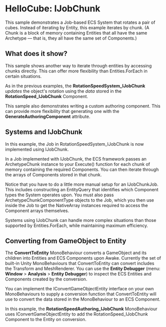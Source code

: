 # HelloCube: IJobChunk

This sample demonstrates a Job-based ECS System that rotates a pair of cubes. Instead of iterating by Entity, this example iterates by chunk. (A Chunk is a block of memory containing Entities that all have the same Archetype — that is, they all have the same set of Components.)

## What does it show?

This sample shows another way to iterate through entities by accessing chunks directly.  This can offer more flexibility than Entities.ForEach in certain situations.

As in the previous examples, the **RotationSpeedSystem_IJobChunk** *updates* the object's rotation using the *data* stored in the **RotationSpeed_IJobChunk** Component.

This sample also demonstrates writing a custom authoring component.  This can provide more flexibility that generating one with the **GenerateAuthoringComponent** attribute.

## Systems and IJobChunk

In this example, the Job in RotationSpeedSystem_IJobChunk is now implemented using IJobChunk.

In a Job implemented with IJobChunk, the ECS framework passes an ArchetypeChunk instance to your Execute() function for each chunk of memory containing the required Components. You can then iterate through the arrays of Components stored in that chunk.

Notice that you have to do a little more manual setup for an IJobChunkJob. This includes constructing an EntityQuery that identifies which Component types the System operates upon. You must also pass ArchetypeChunkComponentType objects to the Job, which you then use inside the Job to get the NativeArray instances required to access the Component arrays themselves.

Systems using IJobChunk can handle more complex situations than those supported by Entities.ForEach, while maintaining maximum efficiency.

## Converting from GameObject to Entity

The **ConvertToEntity** MonoBehaviour converts a GameObject and its children into Entities and ECS Components upon Awake. Currently the set of built-in Unity MonoBehaviours that ConvertToEntity can convert includes the Transform and MeshRenderer. You can use the **Entity Debugger** (menu: **Window** > **Analysis** > **Entity Debugger**) to inspect the ECS Entities and Components created by the conversion.

You can implement the IConvertGameObjectEntity interface on your own MonoBehaviours to supply a conversion function that ConvertToEntity will use to convert the data  stored in the MonoBehaviour to an ECS Component.

In this example, the **RotationSpeedAuthoring_IJobChunk** MonoBehaviour uses IConvertGameObjectEntity to add the RotationSpeed_IJobChunk Component to the Entity on conversion.

